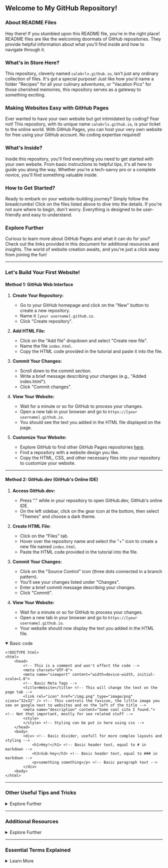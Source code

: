 ## Welcome to My GitHub Repository!

### About README Files

Hey there! If you stumbled upon this README file, you're in the right place! README files are like the welcoming doormats of GitHub repositories. They provide helpful information about what you'll find inside and how to navigate through it.

### What's in Store Here?

This repository, cleverly named `calebrlx.github.io`, isn't just any ordinary collection of files. It's got a special purpose! Just like how you'd name a folder "Recipes" for all your culinary adventures, or "Vacation Pics" for those cherished memories, this repository serves as a gateway to something exciting.

### Making Websites Easy with GitHub Pages

Ever wanted to have your own website but got intimidated by coding? Fear not! This repository, with its unique name `calebrlx.github.io`, is your ticket to the online world. With GitHub Pages, you can host your very own website for free using your GitHub account. No coding expertise required!

### What's Inside?

Inside this repository, you'll find everything you need to get started with your own website. From basic instructions to helpful tips, it's all here to guide you along the way. Whether you're a tech-savvy pro or a complete novice, you'll find something valuable inside.

### How to Get Started?

Ready to embark on your website-building journey? Simply follow the breadcrumbs! Click on the files listed above to dive into the details. If you're not sure where to begin, don't worry. Everything is designed to be user-friendly and easy to understand.

### Explore Further

Curious to learn more about GitHub Pages and what it can do for you? Check out the links provided in this document for additional resources and insights. The world of website creation awaits, and you're just a click away from joining the fun!


---

### Let's Build Your First Website!

#### Method 1: GitHub Web Interface

1. **Create Your Repository:**
   - Go to your GitHub homepage and click on the "New" button to create a new repository.
   - Name it `[your username].github.io`.
   - Click "Create repository".

2. **Add HTML File:**
   - Click on the "Add file" dropdown and select "Create new file".
   - Name the file `index.html`.
   - Copy the HTML code provided in the tutorial and paste it into the file.

3. **Commit Your Changes:**
   - Scroll down to the commit section.
   - Write a brief message describing your changes (e.g., "Added index.html").
   - Click "Commit changes".

4. **View Your Website:**
   - Wait for a minute or so for GitHub to process your changes.
   - Open a new tab in your browser and go to `https://[your username].github.io`.
   - You should see the text you added in the HTML file displayed on the page.

5. **Customize Your Website:**
   - Explore GitHub to find other GitHub Pages repositories [here](https://github.com/topics/githubio).
   - Find a repository with a website design you like.
   - Copy the HTML, CSS, and other necessary files into your repository to customize your website.


---

#### Method 2: GitHub.dev (GitHub's Online IDE)

1. **Access GitHub.dev:**
   - Press "." while in your repository to open GitHub.dev, GitHub's online IDE.
   - On the left sidebar, click on the gear icon at the bottom, then select "Themes" and choose a dark theme.

2. **Create HTML File:**
   - Click on the "Files" tab.
   - Hover over the repository name and select the "+" icon to create a new file named `index.html`.
   - Paste the HTML code provided in the tutorial into the file.

3. **Commit Your Changes:**
   - Click on the "Source Control" icon (three dots connected in a branch pattern).
   - You'll see your changes listed under "Changes".
   - Enter a brief commit message describing your changes.
   - Click "Commit".

4. **View Your Website:**
   - Wait for a minute or so for GitHub to process your changes.
   - Open a new tab in your browser and go to `https://[your username].github.io`.
   - Your website should now display the text you added in the HTML file.


<details open>
<summary>Basic code</summary>

```
<!DOCTYPE html>
<html>
    <head>
        <!-- This is a comment and won't effect the code -->
        <meta charset="UTF-8">
        <meta name="viewport" content="width=device-width, initial-scale=1.0">
        <!-- Basic Meta Tags -->
        <title>Website</title> <!-- This will change the text on the page tab -->
        <link rel="icon" href="/img.png" type="image/png" sizes="32x32" /> <!-- This controls the favicon, the little image you see on google next to websites and on the left of the title -->
        <meta name="description" content="Some cool site I found."> <!-- Not that important, mostly for seo related stuff -->
        <style> 
        </style> <!-- Styling con be put in here using css -->
    </head>
    <body>
        <div> <!-- Basic divider, usefull for more complex layouts and styling -->
            <h1>Hey!</h1> <!-- Basic header text, equal to # in markdown -->
            <h3>Sub-hey</h3> <!-- Basic header text, equal to ### in markdown -->
            <p>something something</p> <!-- Basic paragraph text -->
        </div>
    <body>
</html>
```
</details>





---

### Other Useful Tips and Tricks

<details closed>
<summary>Explore Further</summary>

#### Public Folder Access

Did you know that anything you place in the `public` folder of your GitHub Pages repository becomes accessible through your website's URL? For instance, if you upload an image named `img.png` into the `public` folder (`public/img.png`), you can access it on your website at `yoursite.com/img.png`. This feature comes in handy when you want to include images, downloadable files, or other resources on your website.

#### Routing Basics

Understanding routing is key to organizing your website's content. Each HTML file you create in your repository represents a path on your website. The `index.html` file serves as the homepage (`yoursite.com`). For example, if you create a file named `about.html` and publish your site, you can access it at `yoursite.com/about`. This allows you to structure your website with different pages and sections for easy navigation.

#### Licensing Your Code

Before you dive too deep into coding, it's essential to understand licenses, especially if you're using open-source software or sharing your own projects. Common licenses like MIT and Apache offer permissions and limitations for using and modifying code. For instance, the MIT license generally allows for free use, modification, and redistribution of code with limited liability. Make sure to review the specific terms of each license to understand your rights and responsibilities.

#### Embrace Frameworks

Frameworks can be your best friend when it comes to building and maintaining larger websites. While they may add some complexity, they streamline the development process and help you create robust, scalable web applications. Consider exploring popular frameworks like Bootstrap, React, or Vue.js to see how they simplify web development tasks and enhance user experience. You can learn a lot by studying the source code of open-source projects built with these frameworks.

#### Resources for Further Learning

- **GitHub Pages Documentation**: Dive deeper into GitHub Pages functionality and features by exploring the [official documentation](https://docs.github.com/en/pages).
- **HTML and CSS Tutorials**: Brush up on your HTML and CSS skills with online tutorials and resources such as [MDN Web Docs](https://developer.mozilla.org/en-US/docs/Web/HTML) and [W3Schools](https://www.w3schools.com).
- **Understanding Licenses**: Learn more about software licenses and their implications through resources like [Choose a License](https://choosealicense.com/) and [Open Source Initiative](https://opensource.org/).
- **Exploring Frameworks**: Explore different web development frameworks by checking out their official documentation, tutorials, and GitHub repositories. Experiment with building small projects to get hands-on experience.

#### Try Vercel for Hosting

Looking for more control and flexibility over your website hosting? Consider using [Vercel](https://vercel.com), a platform that offers a generous free tier and supports a wide range of open-source projects. With Vercel, you can sign up using your GitHub account and easily deploy repositories straight from their platform. The best part? Anytime you commit changes to your GitHub repository, Vercel automatically redeploys your website, keeping it up to date without any manual intervention. You'll receive a URL (e.g., `yourproject.vercel.app`) where you can view your live webpage. And if you want to share your website with others, you can use a link shortener like [v.gd](https://v.gd) to create a more user-friendly URL.

#### Understanding Git and GitHub

While GitHub offers a plethora of features tailored for professionals, it's essential to understand the basics of Git, the version control software that powers it. At its core, "committing" in Git is akin to saving your work with extra features. It allows you to track changes to your codebase over time, making it invaluable for managing larger projects with multiple collaborators. While Git may seem intimidating at first, it's widely used and relatively easy to learn with practice.

#### Getting Started with Git

If you're new to Git, fear not! It's pre-installed on most computers, and you can start using it right away. Here's how:
- **Mac**: Open Terminal (you can find it by pressing Space + Command and typing "Terminal") and start typing Git commands.
- **Windows**: Consider installing a Unix-like environment such as Git Bash or Windows Subsystem for Linux (WSL) for a smoother Git experience.
- **Linux**: If you're using Linux, you're likely already familiar with the command line interface and can start using Git right away.

#### Cloning Repositories

Want to download a GitHub repository to your local machine? It's as easy as running a single command! Here's how:
1. Copy the URL of the GitHub repository you want to clone. Make sure it's in the format `https://github.com/[username]/[reponame]` (without `.dev` or anything after the repository name).
2. Open your terminal and navigate to the directory where you want to clone the repository.
3. Run the command `git clone [githuburl]`, replacing `[githuburl]` with the URL you copied.
4. Voila! Git will clone the repository to your local machine, allowing you to explore and modify the code as needed.

Remember, if your repository is set to private visibility, you may need to authenticate with your GitHub credentials to clone it successfully.

#### Resources for Further Learning

- **Vercel Documentation**: Explore Vercel's features and functionalities by diving into their [official documentation](https://vercel.com/docs).
- **Git Handbook**: Get acquainted with Git's basic concepts and commands through resources like the [Git Handbook](https://guides.github.com/introduction/git-handbook/).
- **GitHub Learning Lab**: Take interactive courses on Git and GitHub offered by GitHub's [Learning Lab](https://lab.github.com/).
- **Git Cheat Sheet**: Keep a handy [Git cheat sheet](https://education.github.com/git-cheat-sheet-education.pdf) nearby for quick reference while learning Git commands.

With these additional insights and resources, you're well-equipped to navigate the world of Git, GitHub, and web hosting platforms like Vercel. Happy coding!
</details>


---

### Additional Resources

<details closed>
<summary>Explore Further</summary>

#### Favorite Open Source Projects

Here are some of my personal favorite open-source projects that you might find interesting:
- **[Next.js](https://nextjs.org)**: A powerful framework for building React applications with server-side rendering and other advanced features.
- **[Chadnext](https://github.com/../chadnext)**: A basic Software as a Service (SaaS) application built using Next.js, showcasing its capabilities in real-world projects.

#### Amazing Websites and Platforms

Discover some amazing websites and platforms that offer valuable resources for developers and enthusiasts alike:
- **[Hugging Face Chat](https://huggingface.co/chat)**: Explore the latest AI models for free and without an account. Try out various AI capabilities and applications.
- **[Hugging Face](https://huggingface.co)**: An incredible platform with access to source code for AI models and other resources, fostering collaboration and innovation in the AI community.
- **[Vercel](https://vercel.com)**: A hosting platform for webpages that offers a generous free tier and seamless deployment of projects from GitHub.
- **[Railway](https://railway.app)**: Another hosting platform, focused on providing resources like APIs and databases. More technical, but offers powerful capabilities.
- **[AWS](https://aws.amazon.com)**: A comprehensive hosting platform with a wide range of services. While more complex, it's widely used at enterprise scales and powers a significant portion of the internet.

#### Essential Tools and Platforms

Explore some essential tools and platforms that can enhance your development experience:
- **[ChatGPT](https://chat.openai.com)**: Access the free 3.5 model for generating text and engaging in conversations. Consider upgrading to the Plus version for even more capabilities.
- **[OpenAI API](https://platform.openai.com)**: Dive into the technical aspects of AI development with OpenAI's API. Check out the documentation for detailed information on integrating AI into your applications.
- **[Visual Studio Code](https://code.visualstudio.com)**: A lightweight, feature-rich code editor that's perfect for local development. Completely free and open-source, with a vibrant ecosystem of extensions.
- **[Docker](https://docker.com)**: Learn about containerization and defining how applications run. Docker simplifies deployment and ensures consistency across different environments.
- **[SoloLearn](https://www.sololearn.com)**: An excellent platform for learning the basics of various programming languages. Available as an app, it offers interactive lessons and challenges.
- **Pythonista**: An iOS app that provides a convenient environment for writing and running Python scripts on your iPhone or iPad. Ideal for quick prototyping and experimentation.

#### Additional Learning Resources

- **[Next.js Documentation](https://nextjs.org/docs)**: Dive into the official documentation to master the Next.js framework and its advanced features.
- **[GitHub Learning Lab](https://lab.github.com/)**: Explore interactive courses on Git, GitHub, and other development topics offered by GitHub's Learning Lab.
- **[FreeCodeCamp](https://www.freecodecamp.org/)**: Access free coding tutorials and projects to build your skills and enhance your portfolio.
- **[Codecademy](https://www.codecademy.com/)**: Learn to code interactively with step-by-step tutorials covering various programming languages and technologies.

With these resources at your disposal, you're well on your way to becoming a proficient developer and exploring exciting projects in the world of open source and beyond!
</details>


---

### Essential Terms Explained

<details closed>
<summary>Learn More</summary>

#### Git
- **Git**: A distributed version control system used for tracking changes in code files. It allows multiple developers to collaborate on a project simultaneously.

- **Pull**: The action of fetching changes from a remote repository and integrating them into the local repository.

- **Merge**: Combining changes from different branches or histories into a single branch.

- **Main**: The default branch in a Git repository, often used as the primary development branch.

- **Version Control**: The management of changes to documents, computer programs, large web sites, and other collections of information.

- **Commit**: A snapshot of changes made to a repository at a specific point in time.

- **Repository (Repo)**: A storage location where software packages, libraries, and other data are stored and managed.

- **Source Code**: The human-readable version of a computer program before it's been compiled or translated into binary code.

- **Fork**: A copy of a repository that allows you to freely experiment with changes without affecting the original project.

- **Issues**: Problems, suggestions, or questions related to a project that are tracked on platforms like GitHub for discussion and resolution.

- **Contribute**: To actively participate in the development or improvement of a project, typically by submitting code changes, bug fixes, or enhancements.

- **Push**: The action of sending changes from a local repository to a remote repository.

#### Networking
- **HTTP (Hypertext Transfer Protocol)**: A protocol used for transmitting data over the internet.

- **HTTPS (Hypertext Transfer Protocol Secure)**: A secure version of HTTP that encrypts data during transmission.

- **TLD (Top-Level Domain)**: The last part of a domain name, such as ".com" or ".org".

- **Subdomain**: A domain that is part of a larger domain, appearing before the main domain name.

- **Port**: A numerical identifier used to specify a particular process or application running on a computer in a network.

- **Proxy**: An intermediary server that forwards requests from clients to other servers.

- **IP (Internet Protocol)**: A unique numerical address assigned to each device connected to a computer network.

- **DNS (Domain Name System)**: A hierarchical decentralized naming system for computers, services, or other resources connected to the internet.

- **Records**: Data entries in a DNS zone file that map domain names to corresponding IP addresses.

- **Domain**: A unique name that identifies one or more IP addresses.

- **URL (Uniform Resource Locator)**: A web address that specifies the location of a resource on the internet.

- **URI (Uniform Resource Identifier)**: A string of characters used to identify a resource, either by location, name, or both.

- **Cookies**: Small pieces of data stored on a user's device by websites to remember user preferences, login credentials, and other information.

- **Inspect**: To examine or analyze the code, structure, or behavior of a website or application.

- **Web Console**: A tool in web browsers that allows developers to interact with a web page using JavaScript commands.

#### CLI (Command-Line Interface)
- **CLI**: A text-based interface used to interact with a computer program or operating system.

- **Navigation**: Basic commands for navigating the file system, such as listing files (`ls`), changing directories (`cd`), creating directories (`mkdir`), and editing files (`vim`).

- **npm (Node Package Manager)**: A package manager for JavaScript and Node.js projects, used for installing and managing dependencies.

- **pnpm**: Another package manager for JavaScript projects, designed to be faster and more efficient than npm.

- **yarn**: A third package manager for JavaScript projects, developed by Facebook and optimized for performance and reliability.

- **pip**: The package installer for Python, used for installing and managing Python packages.

#### Languages
- **Shell (.sh)**: A scripting language used for automating tasks in Unix-based systems.

- **TypeScript (.ts, .tsx)**: A superset of JavaScript that adds static typing and other features for building large-scale applications.

- **JavaScript (.js, .jsx)**: A versatile programming language used for creating dynamic, interactive websites and web applications.

- **JSON (.json)**: A lightweight data interchange format used for storing and exchanging data between a server and a web application.

- **Python (.py)**: A high-level programming language known for its simplicity and readability, widely used for web development, data analysis, and artificial intelligence.

- **Swift (.swift)**: A programming language developed by Apple for building iOS, macOS, watchOS, and tvOS applications.

#### Files
- **README.md**: A file containing information about a project, typically written in Markdown format for easy readability on platforms like GitHub.

- **index.html**: The main HTML file of a website, serving as the entry point for visitors.

- **package.json**: A metadata file used in Node.js projects to define project details and dependencies.

- **yarn.lock**: A file generated by the Yarn package manager that locks dependency versions to ensure consistent installations across different environments.

- **.git**: The hidden directory that contains all the version control information for a Git repository.

- **docker-compose.yml**: A configuration file used by Docker Compose to define services, networks, and volumes for a multi-container Docker application.

- **Dockerfile**: A text file containing instructions for building a Docker image, which can be used to create containers for running applications.

#### Other
- **Syntax**: The rules and structure governing the combination of symbols and words in a programming language or markup language.

- **Bug**: An error or flaw in a computer program that produces unexpected results or behavior.

With these terms explained, you'll have a better understanding of the fundamental concepts and tools used in programming and web development.
</details>

